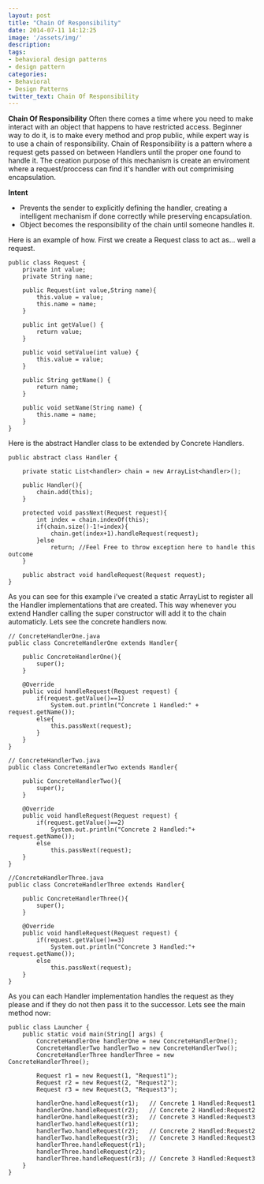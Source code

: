 ```yaml
---
layout: post
title: "Chain Of Responsibility"
date: 2014-07-11 14:12:25
image: '/assets/img/'
description:
tags:
- behavioral design patterns
- design pattern
categories:
- Behavioral
- Design Patterns
twitter_text: Chain Of Responsibility
---
```


**Chain Of Responsibility**
Often there comes a time where you need to make interact with an object that happens to have restricted access. Beginner way to do it, is to make every method and prop public, while expert way is to use a chain of responsibility.
Chain of Responsibility is a pattern where a request gets passed on between Handlers until the proper one found to handle it. The creation purpose of this mechanism is create an enviroment where a request/proccess can find it's handler with out comprimising encapsulation.

**Intent**


* Prevents the sender to explicitly defining the handler, creating a intelligent mechanism if done correctly while preserving encapsulation.
* Object becomes the responsibility of the chain until someone handles it.



Here is an example of how. First we create a Request class to act as... well a request.

    
    
    public class Request {
    	private int value;
    	private String name;
    	
    	public Request(int value,String name){
    		this.value = value;
    		this.name = name;
    	}
    	
    	public int getValue() {
    		return value;
    	}
    
    	public void setValue(int value) {
    		this.value = value;
    	}
    
    	public String getName() {
    		return name;
    	}
    
    	public void setName(String name) {
    		this.name = name;
    	}
    }
    


Here is the abstract Handler class to be extended by Concrete Handlers.

    
    
    public abstract class Handler {
    	
    	private static List<handler> chain = new ArrayList<handler>();
    	
    	public Handler(){
    		chain.add(this);
    	}
    	
    	protected void passNext(Request request){
    		int index = chain.indexOf(this);
    		if(chain.size()-1!=index){
    			chain.get(index+1).handleRequest(request);
    		}else
    			return; //Feel Free to throw exception here to handle this outcome
    	}
    	
    	public abstract void handleRequest(Request request);
    }
    


As you can see for this example i've created a static ArrayList to register all the Handler implementations that are created. This way whenever you extend Handler calling the super constructor will add it to the chain automaticly. Lets see the concrete handlers now.

    
    
    // ConcreteHandlerOne.java
    public class ConcreteHandlerOne extends Handler{
    
    	public ConcreteHandlerOne(){
    		super();
    	}
    	
    	@Override
    	public void handleRequest(Request request) {
    		if(request.getValue()==1)
    			System.out.println("Concrete 1 Handled:" + request.getName());
    		else{
    			this.passNext(request);
    		}
    	}
    }
    
    // ConcreteHandlerTwo.java
    public class ConcreteHandlerTwo extends Handler{
    
    	public ConcreteHandlerTwo(){
    		super();
    	}
    	
    	@Override
    	public void handleRequest(Request request) {
    		if(request.getValue()==2)
    			System.out.println("Concrete 2 Handled:"+ request.getName());
    		else
    			this.passNext(request);
    	}
    }
    
    //ConcreteHandlerThree.java
    public class ConcreteHandlerThree extends Handler{
    
    	public ConcreteHandlerThree(){
    		super();
    	}
    	
    	@Override
    	public void handleRequest(Request request) {
    		if(request.getValue()==3)
    			System.out.println("Concrete 3 Handled:"+ request.getName());
    		else
    			this.passNext(request);
    	}
    }
    


As you can each Handler implementation handles the request as they please and if they do not then pass it to the successor.
Lets see the main method now:

    
    
    public class Launcher {
    	public static void main(String[] args) {
    		ConcreteHandlerOne handlerOne = new ConcreteHandlerOne();
    		ConcreteHandlerTwo handlerTwo = new ConcreteHandlerTwo();
    		ConcreteHandlerThree handlerThree = new ConcreteHandlerThree();
    		
    		Request r1 = new Request(1, "Request1");
    		Request r2 = new Request(2, "Request2");
    		Request r3 = new Request(3, "Request3");
    
    		handlerOne.handleRequest(r1);	// Concrete 1 Handled:Request1
    		handlerOne.handleRequest(r2);	// Concrete 2 Handled:Request2
    		handlerOne.handleRequest(r3);	// Concrete 3 Handled:Request3
    		handlerTwo.handleRequest(r1);
    		handlerTwo.handleRequest(r2);	// Concrete 2 Handled:Request2
    		handlerTwo.handleRequest(r3);	// Concrete 3 Handled:Request3
    		handlerThree.handleRequest(r1);
    		handlerThree.handleRequest(r2);
    		handlerThree.handleRequest(r3);	// Concrete 3 Handled:Request3
    	}
    }
    
